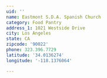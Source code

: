 ```yaml
---
uid: ''
name: Eastmont S.D.A. Spanish Church
category: Food Pantry
address_1: 1021 Westside Drive
city: Los Angeles
state: CA
zipcode: '90022'
phone: 323.396.7729
latitude: '34.0136274'
longitude: '-118.1376064'

---
```

